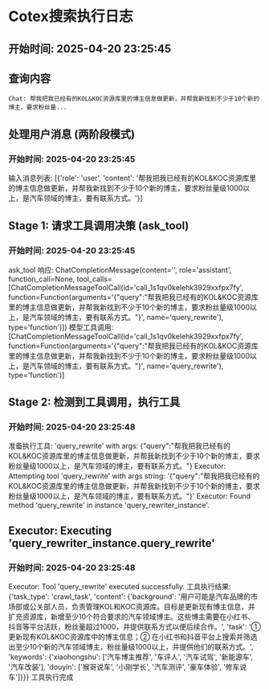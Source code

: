 # Cotex搜索执行日志

## 开始时间: 2025-04-20 23:25:45


## 查询内容
```
Chat: 帮我把我已经有的KOL&KOC资源库里的博主信息做更新，并帮我新找到不少于10个新的博主，要求粉丝量...
```


## 处理用户消息 (两阶段模式)
### 开始时间: 2025-04-20 23:25:45

输入消息列表: [{'role': 'user', 'content': '帮我把我已经有的KOL&KOC资源库里的博主信息做更新，并帮我新找到不少于10个新的博主，要求粉丝量级1000以上，是汽车领域的博主，要有联系方式。'}]

## Stage 1: 请求工具调用决策 (ask_tool)
### 开始时间: 2025-04-20 23:25:45

ask_tool 响应: ChatCompletionMessage(content='', role='assistant', function_call=None, tool_calls=[ChatCompletionMessageToolCall(id='call_1s1qv0kelehk3929xxfpx7fy', function=Function(arguments='{"query":"帮我把我已经有的KOL&KOC资源库里的博主信息做更新，并帮我新找到不少于10个新的博主，要求粉丝量级1000以上，是汽车领域的博主，要有联系方式。"}', name='query_rewrite'), type='function')])
模型工具调用: [ChatCompletionMessageToolCall(id='call_1s1qv0kelehk3929xxfpx7fy', function=Function(arguments='{"query":"帮我把我已经有的KOL&KOC资源库里的博主信息做更新，并帮我新找到不少于10个新的博主，要求粉丝量级1000以上，是汽车领域的博主，要有联系方式。"}', name='query_rewrite'), type='function')]

## Stage 2: 检测到工具调用，执行工具
### 开始时间: 2025-04-20 23:25:48

准备执行工具: 'query_rewrite' with args: {"query":"帮我把我已经有的KOL&KOC资源库里的博主信息做更新，并帮我新找到不少于10个新的博主，要求粉丝量级1000以上，是汽车领域的博主，要有联系方式。"}
Executor: Attempting tool 'query_rewrite' with args string: '{"query":"帮我把我已经有的KOL&KOC资源库里的博主信息做更新，并帮我新找到不少于10个新的博主，要求粉丝量级1000以上，是汽车领域的博主，要有联系方式。"}'
Executor: Found method 'query_rewrite' in instance 'query_rewriter_instance'.

## Executor: Executing 'query_rewriter_instance.query_rewrite'
### 开始时间: 2025-04-20 23:25:48

Executor: Tool 'query_rewrite' executed successfully.
工具执行结果: {'task_type': 'crawl_task', 'content': {'background': '用户可能是汽车品牌的市场部或公关部人员，负责管理KOL和KOC资源库。目标是更新现有博主信息，并扩充资源库，新增至少10个符合要求的汽车领域博主。这些博主需要在小红书、抖音等平台活跃，粉丝量超过1000，并提供联系方式以便后续合作。', 'task': '① 更新现有KOL&KOC资源库中的博主信息；② 在小红书和抖音平台上搜索并筛选出至少10个新的汽车领域博主，粉丝量级1000以上，并提供他们的联系方式。', 'keywords': {'xiaohongshu': ['汽车博主推荐', '车评人', '汽车试驾', '新能源车', '汽车改装'], 'douyin': ['猴哥说车', '小刚学长', '汽车测评', '豪车体验', '修车说车']}}}
工具执行完成
